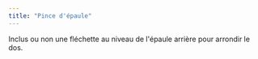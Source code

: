 ```yaml
---
title: "Pince d'épaule"
---
```


Inclus ou non une fléchette au niveau de l'épaule arrière pour arrondir le dos.




